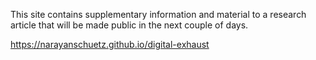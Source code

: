 This site contains supplementary information and material to a research article that will be made public in the next couple of days.

https://narayanschuetz.github.io/digital-exhaust

